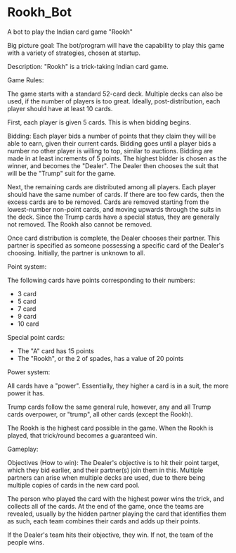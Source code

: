 # Rookh_Bot
A bot to play the Indian card game "Rookh"

Big picture goal: The bot/program will have the capability to play this game with a variety of strategies, chosen at startup.

Description: "Rookh" is a trick-taking Indian card game.

Game Rules:

The game starts with a standard 52-card deck. Multiple decks can also be used, if the number of players is too great. Ideally, post-distribution, each player should have at least 10 cards.

First, each player is given 5 cards. This is when bidding begins.

Bidding: Each player bids a number of points that they claim they will be able to earn, given their current cards. Bidding goes until a player bids a number no other player is willing to top, similar to auctions. Bidding are made in at least increments of 5 points. The highest bidder is chosen as the winner, and becomes the "Dealer". The Dealer then chooses the suit that will be the "Trump" suit for the game.

Next, the remaining cards are distributed among all players. Each player should have the same number of cards. If there are too few cards, then the excess cards are to be removed. Cards are removed starting from the lowest-number non-point cards, and moving upwards through the suits in the deck. Since the Trump cards have a special status, they are generally not removed. The Rookh also cannot be removed.

Once card distribution is complete, the Dealer chooses their partner. This partner is specified as someone possessing a specific card of the Dealer's choosing. Initially, the partner is unknown to all.


Point system:

The following cards have points corresponding to their numbers:
- 3 card
- 5 card
- 7 card
- 9 card
- 10 card

Special point cards:
- The "A" card has 15 points
- The "Rookh", or the 2 of spades, has a value of 20 points


Power system:

All cards have a "power". Essentially, they higher a card is in a suit, the more power it has.

Trump cards follow the same general rule, however, any and all Trump cards overpower, or "trump", all other cards (except the Rookh).

The Rookh is the highest card possible in the game.
When the Rookh is played, that trick/round becomes a guaranteed win.


Gameplay:

Objectives (How to win): The Dealer's objective is to hit their point target, which they bid earlier, and their partner(s) join them in this. Multiple partners can arise when multiple decks are used, due to there being multiple copies of cards in the new card pool.

The person who played the card with the highest power wins the trick, and collects all of the cards. At the end of the game, once the teams are revealed, usually by the hidden partner playing the card that identifies them as such, each team combines their cards and adds up their points.

If the Dealer's team hits their objective, they win. If not, the team of the people wins.
